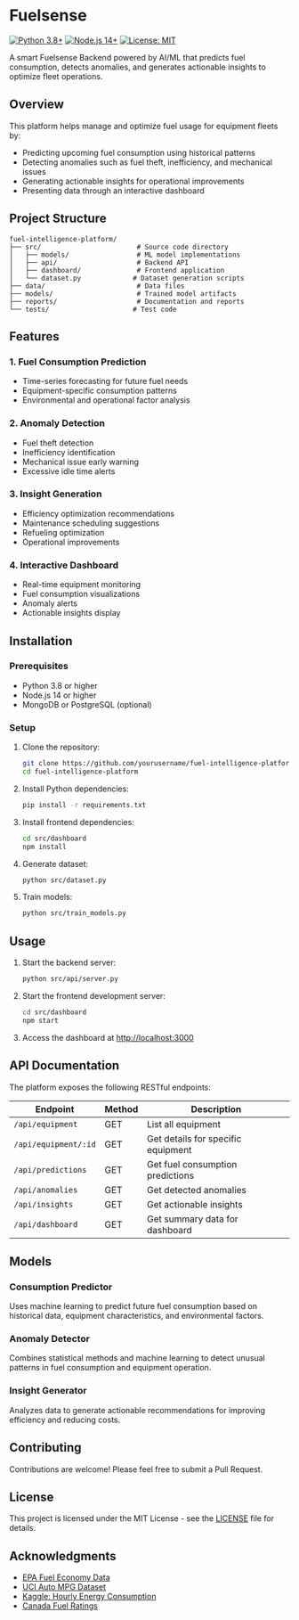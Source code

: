 # Fuelsense

[![Python 3.8+](https://img.shields.io/badge/python-3.8+-blue.svg)](https://www.python.org/downloads/)
[![Node.js 14+](https://img.shields.io/badge/node-14+-green.svg)](https://nodejs.org/)
[![License: MIT](https://img.shields.io/badge/License-MIT-yellow.svg)](https://opensource.org/licenses/MIT)

A smart Fuelsense Backend powered by AI/ML that predicts fuel consumption, detects anomalies, and generates actionable insights to optimize fleet operations.

## Overview

This platform helps manage and optimize fuel usage for equipment fleets by:

-   Predicting upcoming fuel consumption using historical patterns
-   Detecting anomalies such as fuel theft, inefficiency, and mechanical issues
-   Generating actionable insights for operational improvements
-   Presenting data through an interactive dashboard

## Project Structure

```plaintext
fuel-intelligence-platform/
├── src/                        # Source code directory
│   ├── models/                 # ML model implementations
│   ├── api/                    # Backend API
│   ├── dashboard/              # Frontend application
│   └── dataset.py             # Dataset generation scripts
├── data/                       # Data files
├── models/                     # Trained model artifacts
├── reports/                    # Documentation and reports
└── tests/                     # Test code
```

## Features

### 1. Fuel Consumption Prediction

-   Time-series forecasting for future fuel needs
-   Equipment-specific consumption patterns
-   Environmental and operational factor analysis

### 2. Anomaly Detection

-   Fuel theft detection
-   Inefficiency identification
-   Mechanical issue early warning
-   Excessive idle time alerts

### 3. Insight Generation

-   Efficiency optimization recommendations
-   Maintenance scheduling suggestions
-   Refueling optimization
-   Operational improvements

### 4. Interactive Dashboard

-   Real-time equipment monitoring
-   Fuel consumption visualizations
-   Anomaly alerts
-   Actionable insights display

## Installation

### Prerequisites

-   Python 3.8 or higher
-   Node.js 14 or higher
-   MongoDB or PostgreSQL (optional)

### Setup

1. Clone the repository:

    ```bash
    git clone https://github.com/yourusername/fuel-intelligence-platform.git
    cd fuel-intelligence-platform
    ```

2. Install Python dependencies:

    ```bash
    pip install -r requirements.txt
    ```

3. Install frontend dependencies:

    ```bash
    cd src/dashboard
    npm install
    ```

4. Generate dataset:

    ```bash
    python src/dataset.py
    ```

5. Train models:
    ```bash
    python src/train_models.py
    ```

## Usage

1. Start the backend server:

    ```bash
    python src/api/server.py
    ```

2. Start the frontend development server:

    ```bash
    cd src/dashboard
    npm start
    ```

3. Access the dashboard at [http://localhost:3000](http://localhost:3000)

## API Documentation

The platform exposes the following RESTful endpoints:

| Endpoint             | Method | Description                        |
| -------------------- | ------ | ---------------------------------- |
| `/api/equipment`     | GET    | List all equipment                 |
| `/api/equipment/:id` | GET    | Get details for specific equipment |
| `/api/predictions`   | GET    | Get fuel consumption predictions   |
| `/api/anomalies`     | GET    | Get detected anomalies             |
| `/api/insights`      | GET    | Get actionable insights            |
| `/api/dashboard`     | GET    | Get summary data for dashboard     |

## Models

### Consumption Predictor

Uses machine learning to predict future fuel consumption based on historical data, equipment characteristics, and environmental factors.

### Anomaly Detector

Combines statistical methods and machine learning to detect unusual patterns in fuel consumption and equipment operation.

### Insight Generator

Analyzes data to generate actionable recommendations for improving efficiency and reducing costs.

## Contributing

Contributions are welcome! Please feel free to submit a Pull Request.

## License

This project is licensed under the MIT License - see the [LICENSE](LICENSE) file for details.

## Acknowledgments

-   [EPA Fuel Economy Data](https://www.fueleconomy.gov/feg/download.shtml)
-   [UCI Auto MPG Dataset](https://archive.ics.uci.edu/ml/datasets/auto+mpg)
-   [Kaggle: Hourly Energy Consumption](https://www.kaggle.com/robikscube/hourly-energy-consumption)
-   [Canada Fuel Ratings](https://open.canada.ca/data/en/dataset/98f1a129-f628-4ce4-b24d-6f16bf24dd64)
